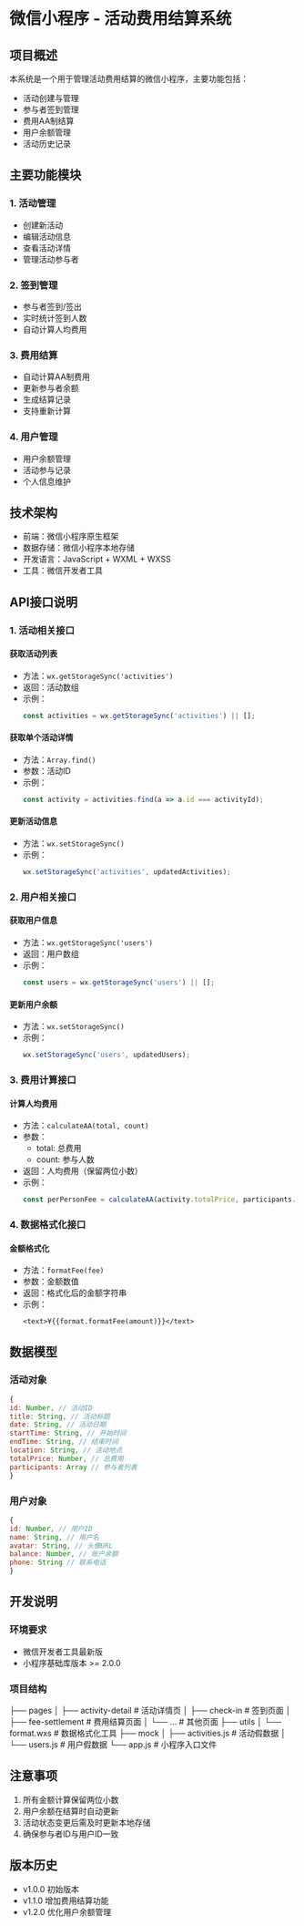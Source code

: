 # 微信小程序 - 活动费用结算系统

## 项目概述
本系统是一个用于管理活动费用结算的微信小程序，主要功能包括：
- 活动创建与管理
- 参与者签到管理
- 费用AA制结算
- 用户余额管理
- 活动历史记录

## 主要功能模块

### 1. 活动管理
- 创建新活动
- 编辑活动信息
- 查看活动详情
- 管理活动参与者

### 2. 签到管理
- 参与者签到/签出
- 实时统计签到人数
- 自动计算人均费用

### 3. 费用结算
- 自动计算AA制费用
- 更新参与者余额
- 生成结算记录
- 支持重新计算

### 4. 用户管理
- 用户余额管理
- 活动参与记录
- 个人信息维护

## 技术架构
- 前端：微信小程序原生框架
- 数据存储：微信小程序本地存储
- 开发语言：JavaScript + WXML + WXSS
- 工具：微信开发者工具

## API接口说明

### 1. 活动相关接口

#### 获取活动列表
- 方法：`wx.getStorageSync('activities')`
- 返回：活动数组
- 示例：
  ```javascript
  const activities = wx.getStorageSync('activities') || [];
  ```

#### 获取单个活动详情
- 方法：`Array.find()`
- 参数：活动ID
- 示例：
  ```javascript
  const activity = activities.find(a => a.id === activityId);
  ```

#### 更新活动信息
- 方法：`wx.setStorageSync()`
- 示例：
  ```javascript
  wx.setStorageSync('activities', updatedActivities);
  ```

### 2. 用户相关接口

#### 获取用户信息
- 方法：`wx.getStorageSync('users')`
- 返回：用户数组
- 示例：
  ```javascript
  const users = wx.getStorageSync('users') || [];
  ```

#### 更新用户余额
- 方法：`wx.setStorageSync()`
- 示例：
  ```javascript
  wx.setStorageSync('users', updatedUsers);
  ```

### 3. 费用计算接口

#### 计算人均费用
- 方法：`calculateAA(total, count)`
- 参数：
  - total: 总费用
  - count: 参与人数
- 返回：人均费用（保留两位小数）
- 示例：
  ```javascript
  const perPersonFee = calculateAA(activity.totalPrice, participants.length);
  ```

### 4. 数据格式化接口

#### 金额格式化
- 方法：`formatFee(fee)`
- 参数：金额数值
- 返回：格式化后的金额字符串
- 示例：
  ```wxml
  <text>¥{{format.formatFee(amount)}}</text>
  ```

## 数据模型

### 活动对象
  ```javascript
{
id: Number, // 活动ID
title: String, // 活动标题
date: String, // 活动日期
startTime: String, // 开始时间
endTime: String, // 结束时间
location: String, // 活动地点
totalPrice: Number, // 总费用
participants: Array // 参与者列表
}
  ```
### 用户对象
  ```javascript
{
id: Number, // 用户ID
name: String, // 用户名
avatar: String, // 头像URL
balance: Number, // 账户余额
phone: String // 联系电话
}
  ```

## 开发说明

### 环境要求
- 微信开发者工具最新版
- 小程序基础库版本 >= 2.0.0

### 项目结构
├── pages
│ ├── activity-detail # 活动详情页
│ ├── check-in # 签到页面
│ ├── fee-settlement # 费用结算页面
│ └── ... # 其他页面
├── utils
│ └── format.wxs # 数据格式化工具
├── mock
│ ├── activities.js # 活动假数据
│ └── users.js # 用户假数据
└── app.js # 小程序入口文件

## 注意事项
1. 所有金额计算保留两位小数
2. 用户余额在结算时自动更新
3. 活动状态变更后需及时更新本地存储
4. 确保参与者ID与用户ID一致

## 版本历史
- v1.0.0 初始版本
- v1.1.0 增加费用结算功能
- v1.2.0 优化用户余额管理